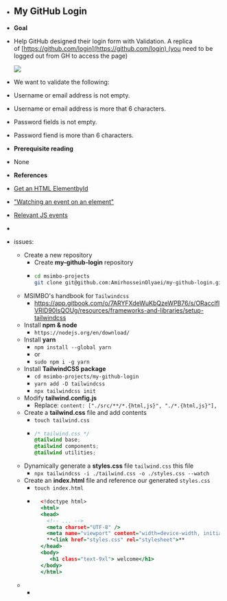 - ## My GitHub Login
- **Goal**
- Help GitHub designed their login form with Validation. A replica of [https://github.com/login](https://github.com/login) (you need to be logged out from GH to access the page)
  
  ![](https://i.imgur.com/W7JDJip.png)
- We want to validate the following:
- Username or email address is not empty.
- Username or email address is more that 6 characters.
- Password fields is not empty.
- Password fiend is more than 6 characters.
- **Prerequisite reading**
- None
- **References**
- [Get an HTML ElementbyId](https://developer.mozilla.org/en-US/docs/Web/API/Document/getElementById)
- ["Watching an event on an element"](https://www.w3schools.com/jsref/met_element_addeventlistener.asp)
- [Relevant JS events](https://data-flair.training/blogs/javascript-event-types/)
-
- issues:
	- Create a new repository
		- Create **my-github-login** repository
		- ```bash
		  cd msimbo-projects
		  git clone git@github.com:AmirhosseinOlyaei/my-github-login.git
		  ```
	- MSIMBO's handbook for `Tailwindcss`
		- https://app.gitbook.com/o/7ARYFXdeWuKbQzeWPB76/s/ORacclflVRID90lsQOUg/resources/frameworks-and-libraries/setup-tailwindcss
	- Install **npm & node**
		- `https://nodejs.org/en/download/`
	- Install **yarn**
		- `npm install --global yarn`
		- or
		- `sudo npm i -g yarn`
	- Install **TailwindCSS package**
		- `cd msimbo-projects/my-github-login`
		- `yarn add -D tailwindcss`
		- `npx tailwindcss init`
	- Modify **tailwind.config.js**
		- Replace: `content: ["./src/**/*.{html,js}", "./*.{html,js}"],`
	- Create a **tailwind.css** file and add contents
		- `touch tailwind.css`
		- ```tailwind.css
		  /* tailwind.css */
		  @tailwind base;
		  @tailwind components;
		  @tailwind utilities;
		  ```
	- Dynamically generate a **styles.css** file `tailwind.css` this file
		- `npx tailwindcss -i ./tailwind.css -o ./styles.css --watch`
	- Create an **index.html** file and reference our generated `styles.css`
		- `touch index.html`
		- ```index.html
		  	<!doctype html>
		  	<html>
		  	<head>
		  	  <!-- ... -->
		  	  <meta charset="UTF-8" />
		  	  <meta name="viewport" content="width=device-width, initial-scale=1.0" />
		  	  **<link href="styles.css" rel="stylesheet">**
		  	</head>
		  	<body>
		  	   <h1 class="text-9xl"> welcome</h1>
		  	</body>
		  	</html>
		  ```
	-
		-